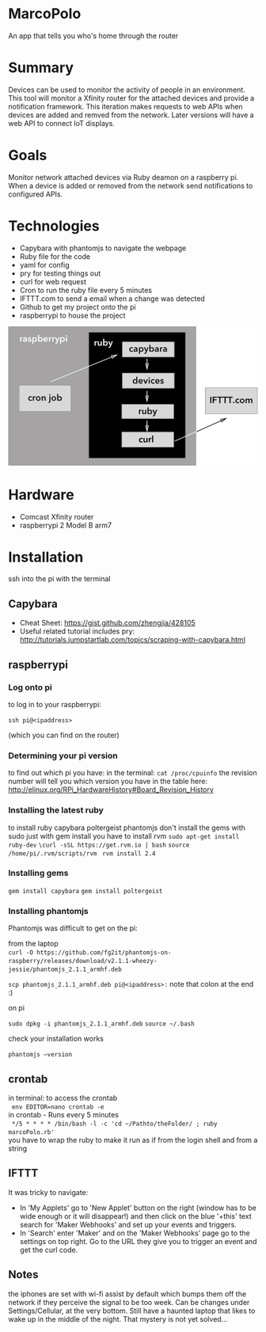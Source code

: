 # MarcoPolo
An app that tells you who's home through the router

# Summary  
Devices can be used to monitor the activity of people in an environment. This tool will monitor a Xfinity router for the attached devices and provide a notification framework. This iteration makes requests to web APIs when devices are added and remved from the network. Later versions will have a web API to connect IoT displays.  

# Goals  
Monitor network attached devices via Ruby deamon on a raspberry pi. When a device is added or removed from the network send notifications to configured APIs.

# Technologies  
* Capybara with phantomjs to navigate the webpage
* Ruby file for the code
* yaml for config
* pry for testing things out
* curl for web request
* Cron to run the ruby file every 5 minutes
* IFTTT.com to send a email when a change was detected
* Github to get my project onto the pi
* raspberrypi to house the project

![workflow](./workflow.png)

# Hardware
* Comcast Xfinity router
* raspberrypi 2 Model B arm7  

# Installation
ssh into the pi with the terminal  

## Capybara   
* Cheat Sheet: https://gist.github.com/zhengjia/428105
* Useful related tutorial includes pry: http://tutorials.jumpstartlab.com/topics/scraping-with-capybara.html

## raspberrypi  

### Log onto pi

to log in to your raspberrypi:

`ssh pi@<ipaddress>`

(which you can find on the router)

### Determining your pi version

to find out which pi you have:
in the terminal:
``cat /proc/cpuinfo``
the revision number will tell you which version you have in the table here:
http://elinux.org/RPi_HardwareHistory#Board_Revision_History

### Installing the latest ruby

to install ruby capybara poltergeist phantomjs
don't install the gems with sudo just with gem install
you have to install rvm
``sudo apt-get install ruby-dev``
``\curl -sSL https://get.rvm.io | bash``
``source /home/pi/.rvm/scripts/rvm ``
``rvm install 2.4``

### Installing gems

``gem install capybara``
``gem install poltergeist ``

### Installing phantomjs

Phantomjs was difficult to get on the pi:

from the laptop  
``curl -O https://github.com/fg2it/phantomjs-on-raspberry/releases/download/v2.1.1-wheezy-jessie/phantomjs_2.1.1_armhf.deb``

``scp phantomjs_2.1.1_armhf.deb pi@<ipaddress>:``
note that colon at the end :)

on pi  

``sudo dpkg -i phantomjs_2.1.1_armhf.deb``
``source ~/.bash``

check your installation works

``phantomjs —version``

## crontab  
in terminal: to access the crontab   
  ``  env EDITOR=nano crontab -e  ``  
in crontab - Runs every 5 minutes  
   ``  */5 * * * * /bin/bash -l -c 'cd ~/Pathto/theFolder/ ; ruby marcoPolo.rb'  ``  
  you have to wrap the ruby to make it run as if from the login shell and from a string  

## IFTTT  
It was tricky to navigate:  

* In 'My Applets' go to 'New Applet' button on the right (window has to be wide enough or it will disappear!) and then click on the blue '+this' text search for 'Maker Webhooks' and set up your events and triggers.
* In 'Search' enter 'Maker' and on the 'Maker Webhooks' page go to the settings on top right. Go to the URL they give you to trigger an event and get the curl code.  

## Notes  
the iphones are set with wi-fi assist by default which bumps them off the network if they perceive the signal to be too week. Can be changes under Settings/Cellular, at the very bottom.
Still have a haunted laptop that likes to wake up in the middle of the night. That mystery is not yet solved...
